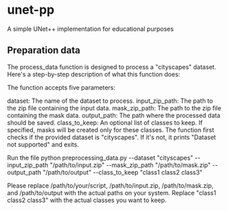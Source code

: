# unet-pp
A simple UNet++ implementation for educational purposes

## Preparation data

The process_data function is designed to process a "cityscapes" dataset. Here's a step-by-step description of what this function does:

The function accepts five parameters:

dataset: The name of the dataset to process.
input_zip_path: The path to the zip file containing the input data.
mask_zip_path: The path to the zip file containing the mask data.
output_path: The path where the processed data should be saved.
class_to_keep: An optional list of classes to keep. If specified, masks will be created only for these classes.
The function first checks if the provided dataset is "cityscapes". If it's not, it prints "Dataset not supported" and exits.

Run the file
python preprocessing_data.py --dataset "cityscapes" --input_zip_path "/path/to/input.zip" --mask_zip_path "/path/to/mask.zip" --output_path "/path/to/output" --class_to_keep "class1 class2 class3"

Please replace /path/to/your/script, /path/to/input.zip, /path/to/mask.zip, and /path/to/output with the actual paths on your system. Replace "class1 class2 class3" with the actual classes you want to keep.